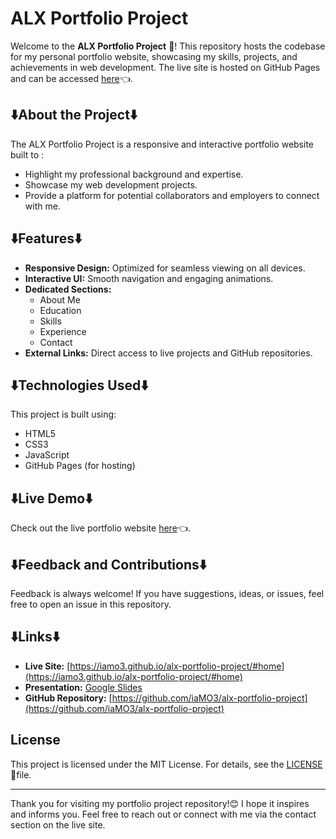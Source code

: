 # ALX Portfolio Project

Welcome to the **ALX Portfolio Project** 👋! This repository hosts the codebase for my personal portfolio website, showcasing my skills, projects, and achievements in web development. The live site is hosted on GitHub Pages and can be accessed [here](https://iamo3.github.io/alx-portfolio-project/#home)👈.

## ⬇️About the Project⬇️

The ALX Portfolio Project is a responsive and interactive portfolio website built to :
- Highlight my professional background and expertise.
- Showcase my web development projects.
- Provide a platform for potential collaborators and employers to connect with me.

## ⬇️Features⬇️

- **Responsive Design:** Optimized for seamless viewing on all devices.
- **Interactive UI:** Smooth navigation and engaging animations.
- **Dedicated Sections:**
  - About Me
  - Education
  - Skills
  - Experience
  - Contact
- **External Links:** Direct access to live projects and GitHub repositories.

## ⬇️Technologies Used⬇️

This project is built using:
- HTML5
- CSS3
- JavaScript
- GitHub Pages (for hosting)

## ⬇️Live Demo⬇️

Check out the live portfolio website [here](https://iamo3.github.io/alx-portfolio-project/#home)👈.

## ⬇️Feedback and Contributions⬇️

Feedback is always welcome! If you have suggestions, ideas, or issues, feel free to open an issue in this repository.

## ⬇️Links⬇️

- **Live Site:** [https://iamo3.github.io/alx-portfolio-project/#home](https://iamo3.github.io/alx-portfolio-project/#home)
- **Presentation:** [Google Slides](https://docs.google.com/presentation/d/1634rDnL44tZ_OGwLBTLE-JW9tkGR9g1C3LihR2VBav0/edit?usp=sharing)
- **GitHub Repository:** [https://github.com/iaMO3/alx-portfolio-project](https://github.com/iaMO3/alx-portfolio-project)

## License 

This project is licensed under the MIT License. For details, see the [LICENSE](LICENSE) 📖file.

---

Thank you for visiting my portfolio project repository!😊 I hope it inspires and informs you. Feel free to reach out or connect with me via the contact section on the live site.
